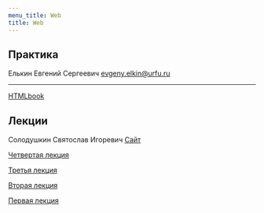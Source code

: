 ```yaml
---
menu_title: Web
title: Web
---
```


## Практика

Елькин Евгений Сергеевич evgeny.elkin@urfu.ru

---

[HTMLbook](http://htmlbook.ru/)



## Лекции

Солодушкин Святослав Игоревич		[Сайт](http://solod.zz.mu/edu/web/)



[Четвертая лекция](lectures/4)

[Третья лекция](lectures\3)

[Вторая лекция](lectures\2)

[Первая лекция](lectures\1)


